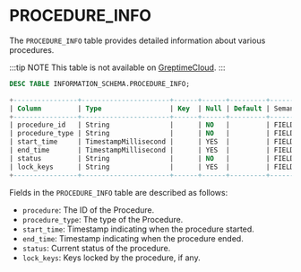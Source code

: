 # PROCEDURE_INFO
The `PROCEDURE_INFO` table provides detailed information about various procedures.

:::tip NOTE
This table is not available on [GreptimeCloud](https://greptime.cloud/).
:::

```sql
DESC TABLE INFORMATION_SCHEMA.PROCEDURE_INFO;
```

```sql
+----------------+----------------------+------+------+---------+---------------+
| Column         | Type                 | Key  | Null | Default | Semantic Type |
+----------------+----------------------+------+------+---------+---------------+
| procedure_id   | String               |      | NO   |         | FIELD         |
| procedure_type | String               |      | NO   |         | FIELD         |
| start_time     | TimestampMillisecond |      | YES  |         | FIELD         |
| end_time       | TimestampMillisecond |      | YES  |         | FIELD         |
| status         | String               |      | NO   |         | FIELD         |
| lock_keys      | String               |      | YES  |         | FIELD         |
+----------------+----------------------+------+------+---------+---------------+
```

Fields in the `PROCEDURE_INFO` table are described as follows:

- `procedure`: The ID of the Procedure.
- `procedure_type`: The type of the Procedure.
- `start_time`: Timestamp indicating when the procedure started.
- `end_time`: Timestamp indicating when the procedure ended.
- `status`: Current status of the procedure.
- `lock_keys`: Keys locked by the procedure, if any.